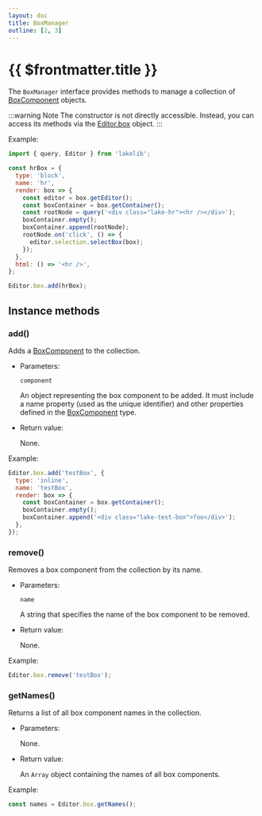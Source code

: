 ```yaml
---
layout: doc
title: BoxManager
outline: [2, 3]
---
```


# {{ $frontmatter.title }}

The `BoxManager` interface provides methods to manage a collection of [BoxComponent](/reference/types.md#boxcomponent) objects.

:::warning Note
The constructor is not directly accessible. Instead, you can access its methods via the [Editor.box](/reference/editor.md#box) object.
:::

Example:

```js
import { query, Editor } from 'lakelib';

const hrBox = {
  type: 'block',
  name: 'hr',
  render: box => {
    const editor = box.getEditor();
    const boxContainer = box.getContainer();
    const rootNode = query('<div class="lake-hr"><hr /></div>');
    boxContainer.empty();
    boxContainer.append(rootNode);
    rootNode.on('click', () => {
      editor.selection.selectBox(box);
    });
  },
  html: () => '<hr />',
};

Editor.box.add(hrBox);
```

## Instance methods

### add()

Adds a [BoxComponent](/reference/types.md#boxcomponent) to the collection.

* Parameters:

  `component`

  An object representing the box component to be added. It must include a name property (used as the unique identifier) and other properties defined in the [BoxComponent](/reference/types.md#boxcomponent) type.

* Return value:

  None.

Example:

```js
Editor.box.add('testBox', {
  type: 'inline',
  name: 'testBox',
  render: box => {
    const boxContainer = box.getContainer();
    boxContainer.empty();
    boxContainer.append('<div class="lake-test-box">foo</div>');
  },
});
```


### remove()

Removes a box component from the collection by its name.

* Parameters:

  `name`

  A string that specifies the name of the box component to be removed.

* Return value:

  None.

Example:

```js
Editor.box.remove('testBox');
```


### getNames()

Returns a list of all box component names in the collection.

* Parameters:

  None.

* Return value:

  An `Array` object containing the names of all box components.

Example:

```js
const names = Editor.box.getNames();
```
